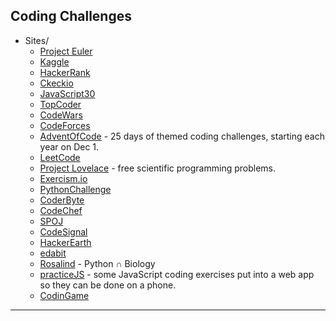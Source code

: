 ## Coding Challenges

- Sites/
    - [Project Euler](https://projecteuler.net/)
    - [Kaggle](https://kaggle.com/)
    - [HackerRank](https://www.hackerrank.com/)
    - [Ckeckio](https://checkio.org)
    - [JavaScript30](https://www.javascript30.com)
    - [TopCoder](https://www.topcoder.com/)
    - [CodeWars](https://www.codewars.com/)
    - [CodeForces](https://codeforces.com/)
    - [AdventOfCode](https://adventofcode.com/) - 25 days of themed coding challenges, starting each year on Dec 1.
    - [LeetCode](https://leetcode.com/)
    - [Project Lovelace](https://projectlovelace.net/) - free scientific programming problems.
    - [Exercism.io](https://exercism.io/)
    - [PythonChallenge](http://www.pythonchallenge.com/)
    - [CoderByte](https://www.coderbyte.com/)
    - [CodeChef](https://www.codechef.com/)
    - [SPOJ](https://www.spoj.com/)
    - [CodeSignal](https://codesignal.com/)
    - [HackerEarth](https://hackerearth.com/)
    - [edabit](https://edabit.com/)
    - [Rosalind](http://rosalind.info) - Python ∩ Biology
    - [practiceJS](https://practicejs.com/) - some JavaScript coding exercises put into a web app so they can be done on a phone.
    - [CodinGame](https://www.codingame.com/home)
    
---
